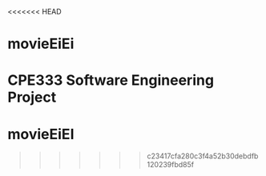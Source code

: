 <<<<<<< HEAD
# movieEiEi
CPE333 Software Engineering Project
=======
# movieEiEI
>>>>>>> c23417cfa280c3f4a52b30debdfb120239fbd85f

